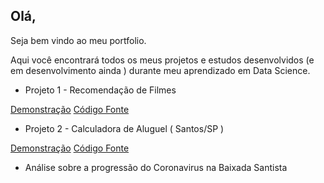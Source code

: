 ## Olá,

Seja bem vindo ao meu portfolio.

Aqui você encontrará todos os meus projetos e estudos desenvolvidos (e em desenvolvimento ainda ) durante meu aprendizado em Data Science.

* Projeto 1 - Recomendação de Filmes

[Demonstração](https://roger-recosystem.herokuapp.com/)
[Código Fonte](https://github.com/rogermyr/Recomendacao-Deploy)

* Projeto 2 - Calculadora de Aluguel ( Santos/SP )

[Demonstração](https://aluguel-santos.herokuapp.com/) 
[Código Fonte](https://github.com/rogermyr/aluguel_santos)

* Análise sobre a progressão do Coronavirus na Baixada Santista
